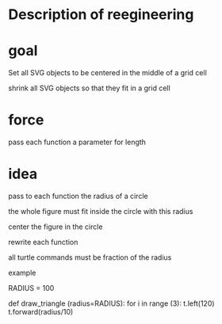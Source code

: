 # Description of reegineering 

# goal 
Set all SVG objects to be centered in the middle of a grid cell

shrink all SVG objects so that they fit in a grid cell

# force
pass each function a parameter for length

# idea
pass to each function the radius of a circle 

the whole figure must fit inside the circle with this radius

center the figure in the circle

rewrite each function 

all turtle commands must be fraction of the radius

example

RADIUS = 100

def draw_triangle (radius=RADIUS):
    for i in range (3):
        t.left(120)
        t.forward(radius/10)


